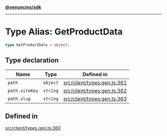 [**@venuecms/sdk**](../Index.md)

***

# Type Alias: GetProductData

```ts
type GetProductData = object;
```

## Type declaration

| Name | Type | Defined in |
| ------ | ------ | ------ |
| `path` | `object` | [src/client/types.gen.ts:361](https://github.com/venuecms/sdk/blob/c07c18831cf33fafb3b37826410f2b30773eb6c2/src/client/types.gen.ts#L361) |
| `path.siteKey` | `string` | [src/client/types.gen.ts:362](https://github.com/venuecms/sdk/blob/c07c18831cf33fafb3b37826410f2b30773eb6c2/src/client/types.gen.ts#L362) |
| `path.slug` | `string` | [src/client/types.gen.ts:363](https://github.com/venuecms/sdk/blob/c07c18831cf33fafb3b37826410f2b30773eb6c2/src/client/types.gen.ts#L363) |

## Defined in

[src/client/types.gen.ts:360](https://github.com/venuecms/sdk/blob/c07c18831cf33fafb3b37826410f2b30773eb6c2/src/client/types.gen.ts#L360)
